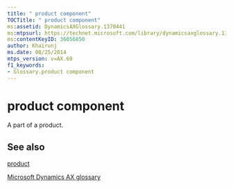 ```yaml
---
title: " product component"
TOCTitle: " product component"
ms:assetid: DynamicsAXGlossary.1370441
ms:mtpsurl: https://technet.microsoft.com/library/dynamicsaxglossary.1370441(v=AX.60)
ms:contentKeyID: 36056850
author: Khairunj
ms.date: 08/25/2014
mtps_version: v=AX.60
f1_keywords:
- Glossary.product component
---
```


# product component

A part of a product.

## See also

[product](product.md)

[Microsoft Dynamics AX glossary](glossary/microsoft-dynamics-ax-glossary.md)

  


